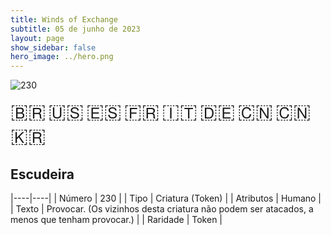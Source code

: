 ```yaml
---
title: Winds of Exchange
subtitle: 05 de junho de 2023
layout: page
show_sidebar: false
hero_image: ../hero.png
---
```


![230](https://mastervault-storage-prod.s3.amazonaws.com/media/card_front/pt/600_230_8cdb7ae1a190_pt.png)

<span title="Português" style="font-size: 32px;cursor: pointer;" onclick="javascript:document.querySelector('img[alt=\'230\']').src=document.querySelector('img[alt=\'230\']').src.replace(/card_front\/[^/]+/, 'card_front/pt').replace(/_[^/.0-9]+\.png/, '_pt.png')">🇧🇷</span>
<span title="English" style="font-size: 32px;cursor: pointer;" onclick="javascript:document.querySelector('img[alt=\'230\']').src=document.querySelector('img[alt=\'230\']').src.replace(/card_front\/[^/]+/, 'card_front/en').replace(/_[^/.0-9]+\.png/, '_en.png')">🇺🇸</span>
<span title="Español" style="font-size: 32px;cursor: pointer;" onclick="javascript:document.querySelector('img[alt=\'230\']').src=document.querySelector('img[alt=\'230\']').src.replace(/card_front\/[^/]+/, 'card_front/es').replace(/_[^/.0-9]+\.png/, '_es.png')">🇪🇸</span>
<span title="Français" style="font-size: 32px;cursor: pointer;" onclick="javascript:document.querySelector('img[alt=\'230\']').src=document.querySelector('img[alt=\'230\']').src.replace(/card_front\/[^/]+/, 'card_front/fr').replace(/_[^/.0-9]+\.png/, '_fr.png')">🇫🇷</span>
<span title="Italiano" style="font-size: 32px;cursor: pointer;" onclick="javascript:document.querySelector('img[alt=\'230\']').src=document.querySelector('img[alt=\'230\']').src.replace(/card_front\/[^/]+/, 'card_front/it').replace(/_[^/.0-9]+\.png/, '_it.png')">🇮🇹</span>
<span title="Deutsche" style="font-size: 32px;cursor: pointer;" onclick="javascript:document.querySelector('img[alt=\'230\']').src=document.querySelector('img[alt=\'230\']').src.replace(/card_front\/[^/]+/, 'card_front/de').replace(/_[^/.0-9]+\.png/, '_de.png')">🇩🇪</span>
<span title="简体中文" style="font-size: 32px;cursor: pointer;" onclick="javascript:document.querySelector('img[alt=\'230\']').src=document.querySelector('img[alt=\'230\']').src.replace(/card_front\/[^/]+/, 'card_front/zh-hans').replace(/_[^/.0-9]+\.png/, '_zh-hans.png')">🇨🇳</span>
<span title="繁體中文" style="font-size: 32px;cursor: pointer;" onclick="javascript:document.querySelector('img[alt=\'230\']').src=document.querySelector('img[alt=\'230\']').src.replace(/card_front\/[^/]+/, 'card_front/zh-hant').replace(/_[^/.0-9]+\.png/, '_zh-hant.png')">🇨🇳</span>
<span title="한국어" style="font-size: 32px;cursor: pointer;" onclick="javascript:document.querySelector('img[alt=\'230\']').src=document.querySelector('img[alt=\'230\']').src.replace(/card_front\/[^/]+/, 'card_front/ko').replace(/_[^/.0-9]+\.png/, '_ko.png')">🇰🇷</span>

## Escudeira

|----|----|
| Número | 230 |
| Tipo | Criatura (Token) |
| Atributos | Humano |
| Texto | Provocar. (Os vizinhos desta criatura não podem ser atacados, a menos que tenham provocar.) |
| Raridade | Token |
